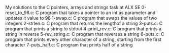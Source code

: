 My solutions to the C pointers, arrays and strings task at ALX SE
0-reset_to_98.c: C program that takes a pointer to an int as parameter and updates it value to 98
1-swap.c: C program that swaps the values of two integers
2-strlen.c: C program that returns the lengthof a string
3-puts.c: C program that prints a string to stdout
4-print_rev.c: C program that prints a string in reverse
5-rev_string.c: C program that reverses a string
6-puts.c: C program that prints every other character of a string, starting from the first character
7-puts_half.c: C program that prints half of a string
